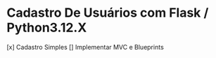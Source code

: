 # Cadastro De Usuários com  Flask / Python3.12.X

[x] Cadastro Simples
[] Implementar MVC e  Blueprints

